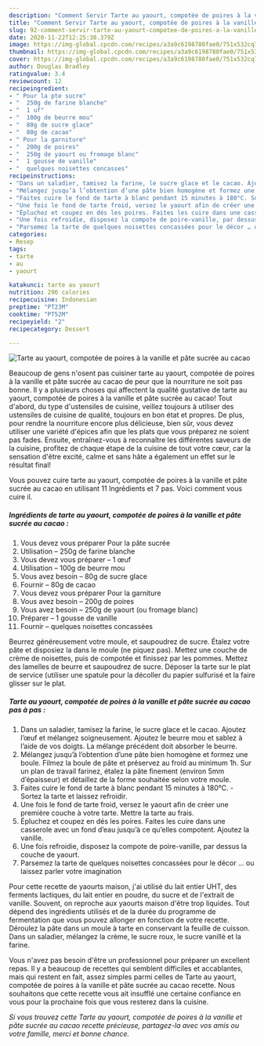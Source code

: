 ```yaml
---
description: "Comment Servir Tarte au yaourt, compotée de poires à la vanille et pâte sucrée au cacao"
title: "Comment Servir Tarte au yaourt, compotée de poires à la vanille et pâte sucrée au cacao"
slug: 92-comment-servir-tarte-au-yaourt-compotee-de-poires-a-la-vanille-et-pate-sucree-au-cacao
date: 2020-11-22T12:25:38.379Z
image: https://img-global.cpcdn.com/recipes/a3a9c6198780fae0/751x532cq70/tarte-au-yaourt-compotee-de-poires-a-la-vanille-et-pate-sucree-au-cacao-photo-principale-de-la-recette.jpg
thumbnail: https://img-global.cpcdn.com/recipes/a3a9c6198780fae0/751x532cq70/tarte-au-yaourt-compotee-de-poires-a-la-vanille-et-pate-sucree-au-cacao-photo-principale-de-la-recette.jpg
cover: https://img-global.cpcdn.com/recipes/a3a9c6198780fae0/751x532cq70/tarte-au-yaourt-compotee-de-poires-a-la-vanille-et-pate-sucree-au-cacao-photo-principale-de-la-recette.jpg
author: Douglas Bradley
ratingvalue: 3.4
reviewcount: 12
recipeingredient:
- " Pour la pte sucre"
- "  250g de farine blanche"
- "  1 uf"
- "  100g de beurre mou"
- "  80g de sucre glace"
- "  80g de cacao"
- " Pour la garniture"
- "  200g de poires"
- "  250g de yaourt ou fromage blanc"
- "  1 gousse de vanille"
- "  quelques noisettes concasses"
recipeinstructions:
- "Dans un saladier, tamisez la farine, le sucre glace et le cacao. Ajoutez l’œuf et mélangez soigneusement. Ajoutez le beurre mou et sablez à l’aide de vos doigts. La mélange précédent doit absorber le beurre."
- "Mélangez jusqu’à l’obtention d’une pâte bien homogène et formez une boule. Filmez la boule de pâte et préservez au froid au minimum 1h. Sur un plan de travail farinez, étalez la pâte finement (environ 5mm d’épaisseur) et détaillez de la forme souhaitée selon votre moule."
- "Faites cuire le fond de tarte à blanc pendant 15 minutes à 180°C. Sortez la tarte et laissez refroidir."
- "Une fois le fond de tarte froid, versez le yaourt afin de créer une première couche à votre tarte. Mettre la tarte au frais."
- "Épluchez et coupez en dés les poires. Faites les cuire dans une casserole avec un fond d’eau jusqu’à ce qu’elles compotent. Ajoutez la vanille."
- "Une fois refroidie, disposez la compote de poire-vanille, par dessus la couche de yaourt."
- "Parsemez la tarte de quelques noisettes concassées pour le décor … ou laissez parler votre imagination"
categories:
- Resep
tags:
- tarte
- au
- yaourt

katakunci: tarte au yaourt 
nutrition: 296 calories
recipecuisine: Indonesian
preptime: "PT23M"
cooktime: "PT52M"
recipeyield: "2"
recipecategory: Dessert

---
```



![Tarte au yaourt, compotée de poires à la vanille et pâte sucrée au cacao](https://img-global.cpcdn.com/recipes/a3a9c6198780fae0/751x532cq70/tarte-au-yaourt-compotee-de-poires-a-la-vanille-et-pate-sucree-au-cacao-photo-principale-de-la-recette.jpg)

Beaucoup de gens n'osent pas cuisiner tarte au yaourt, compotée de poires à la vanille et pâte sucrée au cacao de peur que la nourriture ne soit pas bonne. Il y a plusieurs choses qui affectent la qualité gustative de tarte au yaourt, compotée de poires à la vanille et pâte sucrée au cacao! Tout d'abord, du type d'ustensiles de cuisine, veillez toujours à utiliser des ustensiles de cuisine de qualité, toujours en bon état et propres. De plus, pour rendre la nourriture encore plus délicieuse, bien sûr, vous devez utiliser une variété d'épices afin que les plats que vous préparez ne soient pas fades. Ensuite, entraînez-vous à reconnaître les différentes saveurs de la cuisine, profitez de chaque étape de la cuisine de tout votre cœur, car la sensation d'être excité, calme et sans hâte a également un effet sur le résultat final!

<!--inarticleads1-->

Vous pouvez cuire tarte au yaourt, compotée de poires à la vanille et pâte sucrée au cacao en utilisant 11 Ingrédients et 7 pas. Voici comment vous cuire il.

##### Ingrédients de tarte au yaourt, compotée de poires à la vanille et pâte sucrée au cacao :

1. Vous devez vous préparer  Pour la pâte sucrée
1. Utilisation  – 250g de farine blanche
1. Vous devez vous préparer  – 1 œuf
1. Utilisation  – 100g de beurre mou
1. Vous avez besoin  – 80g de sucre glace
1. Fournir  – 80g de cacao
1. Vous devez vous préparer  Pour la garniture
1. Vous avez besoin  – 200g de poires
1. Vous avez besoin  – 250g de yaourt (ou fromage blanc)
1. Préparer  – 1 gousse de vanille
1. Fournir  – quelques noisettes concassées


Beurrez généreusement votre moule, et saupoudrez de sucre. Étalez votre pâte et disposiez la dans le moule (ne piquez pas). Mettez une couche de crème de noisettes, puis de compotée et finissez par les pommes. Mettez des lamelles de beurre et saupoudrez de sucre. Déposer la tarte sur le plat de service (utiliser une spatule pour la décoller du papier sulfurisé et la faire glisser sur le plat. 

<!--inarticleads2-->

##### Tarte au yaourt, compotée de poires à la vanille et pâte sucrée au cacao pas à pas :

1. Dans un saladier, tamisez la farine, le sucre glace et le cacao. Ajoutez l’œuf et mélangez soigneusement. Ajoutez le beurre mou et sablez à l’aide de vos doigts. La mélange précédent doit absorber le beurre.
1. Mélangez jusqu’à l’obtention d’une pâte bien homogène et formez une boule. Filmez la boule de pâte et préservez au froid au minimum 1h. Sur un plan de travail farinez, étalez la pâte finement (environ 5mm d’épaisseur) et détaillez de la forme souhaitée selon votre moule.
1. Faites cuire le fond de tarte à blanc pendant 15 minutes à 180°C. - Sortez la tarte et laissez refroidir.
1. Une fois le fond de tarte froid, versez le yaourt afin de créer une première couche à votre tarte. Mettre la tarte au frais.
1. Épluchez et coupez en dés les poires. Faites les cuire dans une casserole avec un fond d’eau jusqu’à ce qu’elles compotent. Ajoutez la vanille.
1. Une fois refroidie, disposez la compote de poire-vanille, par dessus la couche de yaourt.
1. Parsemez la tarte de quelques noisettes concassées pour le décor … ou laissez parler votre imagination


Pour cette recette de yaourts maison, j&#39;ai utilisé du lait entier UHT, des ferments lactiques, du lait entier en poudre, du sucre et de l&#39;extrait de vanille. Souvent, on reproche aux yaourts maison d&#39;être trop liquides. Tout dépend des ingrédients utilisés et de la durée du programme de fermentation que vous pouvez allonger en fonction de votre recette. Déroulez la pâte dans un moule à tarte en conservant la feuille de cuisson. Dans un saladier, mélangez la crème, le sucre roux, le sucre vanillé et la farine. 

<!--inarticleads1-->

<p>
Vous n'avez pas besoin d'être un professionnel pour préparer un excellent repas. Il y a beaucoup de recettes qui semblent difficiles et accablantes, mais qui restent en fait, assez simples parmi celles de Tarte au yaourt, compotée de poires à la vanille et pâte sucrée au cacao recette. Nous souhaitons que cette recette vous ait insufflé une certaine confiance en vous pour la prochaine fois que vous resterez dans la cuisine.
</p>

<p>
<i>Si vous trouvez cette Tarte au yaourt, compotée de poires à la vanille et pâte sucrée au cacao recette précieuse, partagez-la avec vos amis ou votre famille, merci et bonne chance.</i>
</p>
